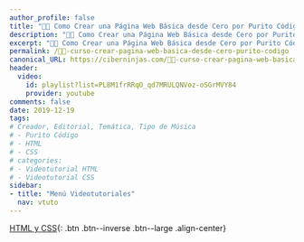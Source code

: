 ```yaml
---
author_profile: false
title: "👨‍🏫 Como Crear una Página Web Básica desde Cero por Purito Código"
description: "👩‍🎨 Como Crear una Página Web Básica desde Cero por Purito Código"
excerpt: "👩‍🎨 Como Crear una Página Web Básica desde Cero por Purito Código"
permalink: /👨‍🏫-curso-crear-pagina-web-basica-desde-cero-purito-codigo
canonical_URL: https://ciberninjas.com/👨‍🏫-curso-crear-pagina-web-basica-desde-cero-purito-codigo
header:
  video:
    id: playlist?list=PL8M1frRRqO_qd7MRULQNVoz-oSGrMVY84
    provider: youtube
comments: false
date: 2019-12-19
tags:
# Creador, Editorial, Temática, Tipo de Música
# - Purito Código
# - HTML
# - CSS
# categories:
# - Videotutorial HTML
# - Videotutorial CSS
sidebar:
- title: "Menú Videotutoriales"
  nav: vtuto
---
```


[<i class="fab fa-html5"></i> HTML y <i class="fab fa-css3-alt"></i> CSS](/cursos-tecnologia/#html--y-css-){: .btn .btn--inverse .btn--large .align-center}